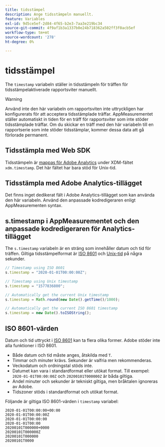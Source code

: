 ```yaml
---
title: tidsstämpel
description: Ange tidsstämpeln manuellt.
feature: Variables
exl-id: 9d5ce5ef-2d84-4f65-b2e3-7aa3e219bc34
source-git-commit: 4f9af1b3a1337b0e24b718362a502ff3f0acb5ef
workflow-type: tm+mt
source-wordcount: '278'
ht-degree: 0%

---
```


# tidsstämpel

The `timestamp` variabeln ställer in tidsstämpeln för träffen för tidsstämpelaktiverade rapportsviter manuellt.

>[!WARNING]
>
>Använd inte den här variabeln om rapportsviten inte uttryckligen har konfigurerats för att acceptera tidsstämplade träffar. AppMeasurementet ställer automatiskt in tiden för en träff för rapportsviter som inte stöder tidsstämplade träffar. Om du skickar en träff med den här variabeln till en rapportserie som inte stöder tidsstämplar, kommer dessa data att gå förlorade permanent.

## Tidsstämpla med Web SDK

Tidsstämpeln är [mappas för Adobe Analytics](https://experienceleague.adobe.com/docs/analytics/implementation/aep-edge/variable-mapping.html) under XDM-fältet `xdm.timestamp`. Det här fältet har bara stöd för Unix-tid.

## Tidsstämpla med Adobe Analytics-tillägget

Det finns inget dedikerat fält i Adobe Analytics-tillägget som kan använda den här variabeln. Använd den anpassade kodredigeraren enligt AppMeasurementen syntax.

## s.timestamp i AppMeasurementet och den anpassade kodredigeraren för Analytics-tillägget

The `s.timestamp` variabeln är en sträng som innehåller datum och tid för träffen. Giltiga tidsstämpelformat är [ISO 8601](https://en.wikipedia.org/wiki/ISO_8601) och [Unix-tid](https://en.wikipedia.org/wiki/Unix_time) på några sekunder.

```js
// Timestamp using ISO 8601
s.timestamp = "2020-01-01T00:00:00Z";

// Timestamp using Unix timestamp
s.timestamp = "1577836800";

// Automatically get the current Unix timestamp
s.timestamp = Math.round(new Date().getTime()/1000);

// Automatically get the current ISO 8601 timestamp
s.timestamp = new Date().toISOString();
```

## ISO 8601-värden

Datum och tid uttryckt i [ISO 8601](https://en.wikipedia.org/wiki/ISO_8601) kan ta flera olika former. Adobe stöder inte alla funktioner i ISO 8601.

* Både datum och tid måste anges, åtskilda med `T`.
* Timmar och minuter krävs. Sekunder är valfria men rekommenderas.
* Veckodatum och ordningstal stöds inte.
* Datumet kan vara i standardformat eller utökat format. Till exempel: `2020-01-01T00:00:00Z` och `20200101T000000Z` är båda giltiga.
* Andel minuter och sekunder är tekniskt giltiga, men bråktalen ignoreras av Adobe.
* Tidszoner stöds i standardformat och utökat format.

Följande är giltiga ISO 8601-värden i `timestamp` variabel:

```text
2020-01-01T00:00:00+00:00
2020-01-01T00:00:00Z
2020-01-01T00:00:00
2020-01-01T00:00
20200101T000000+0000
20200101T000000Z
20200101T000000
20200101T0000
```

